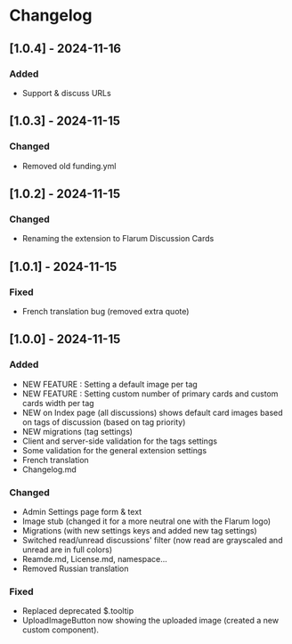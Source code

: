# Changelog

## [1.0.4] - 2024-11-16
### Added
- Support & discuss URLs

## [1.0.3] - 2024-11-15
### Changed
- Removed old funding.yml

## [1.0.2] - 2024-11-15
### Changed
- Renaming the extension to Flarum Discussion Cards

## [1.0.1] - 2024-11-15
### Fixed
- French translation bug (removed extra quote)

## [1.0.0] - 2024-11-15
### Added
- NEW FEATURE : Setting a default image per tag
- NEW FEATURE : Setting custom number of primary cards and custom cards width per tag
- NEW on Index page (all discussions) shows default card images based on tags of discussion (based on tag priority)
- NEW migrations (tag settings)
- Client and server-side validation for the tags settings
- Some validation for the general extension settings
- French translation
- Changelog.md

### Changed
- Admin Settings page form & text
- Image stub (changed it for a more neutral one with the Flarum logo)
- Migrations (with new settings keys and added new tag settings)
- Switched read/unread discussions' filter (now read are grayscaled and unread are in full colors)
- Reamde.md, License.md, namespace...
- Removed Russian translation

### Fixed
- Replaced deprecated $.tooltip
- UploadImageButton now showing the uploaded image (created a new custom component).
